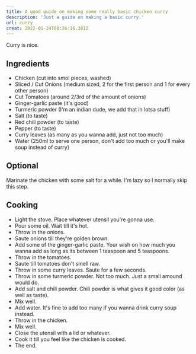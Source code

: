 ```yaml
---
title: A good guide on making some really basic chicken curry
description: 'Just a guide on making a basic curry.'
url: curry
creat: 2022-01-24T08:26:16.381Z
---
```


Curry is nice. 

## Ingredients
* Chicken (cut into smol pieces, washed)
* Sliced / Cut Onions (medium sized, 2 for the first person and 1 for every other person)
* Cut Tomatoes (around 2/3rd of the amount of onions)
* Ginger-garlic paste (it's good)
* Turmeric powder (I'm an indian dude, we add that in lotsa stuff)
* Salt (to taste)
* Red chili powder (to taste)
* Pepper (to taste)
* Curry leaves (as many as you wanna add, just not too much)
* Water (250ml to serve one person, don't add too much or you'll make soup instead of curry)

## Optional
Marinate the chicken with some salt for a while. I'm lazy so I normally skip this step.

## Cooking
* Light the stove. Place whatever utensil you're gonna use.
* Pour some oil. Wait till it's hot. 
* Throw in the onions.
* Saute onions till they're golden brown.
* Add some of the ginger-garlic paste. Your wish on how much you wanna add as long as its between 1 teaspoon and 5 teaspoons.
* Throw in the tomatoes.
* Saute till tomatoes don't smell raw.
* Throw in some curry leaves. Saute for a few seconds.
* Throw in some turmeric powder. Not too much. Just a small amound would do. 
* Add salt and chili powder. Chili powder is what gives it good color (as well as taste).
* Mix well.
* Add water. It's fine to add too many if you wanna drink curry soup instead.
* Throw in the chicken.
* Mix well.
* Close the utensil with a lid or whatever.
* Cook it till you feel like the chicken is cooked. 
* The end.